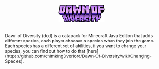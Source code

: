<div align=center><img src="dod_logo.png" alt="Dawn of Diversity" width=30%/></div>

<br>
<br>
Dawn of Diversity (dod) is a datapack for Minecraft Java Edition that adds different species, each player chooses a species when they join the game. Each species has a different set of abilities, if you want to change your species, you can find out how to do that [here](https://github.com/chimkingOverlord/Dawn-Of-Diversity/wiki/Changing-Species).
